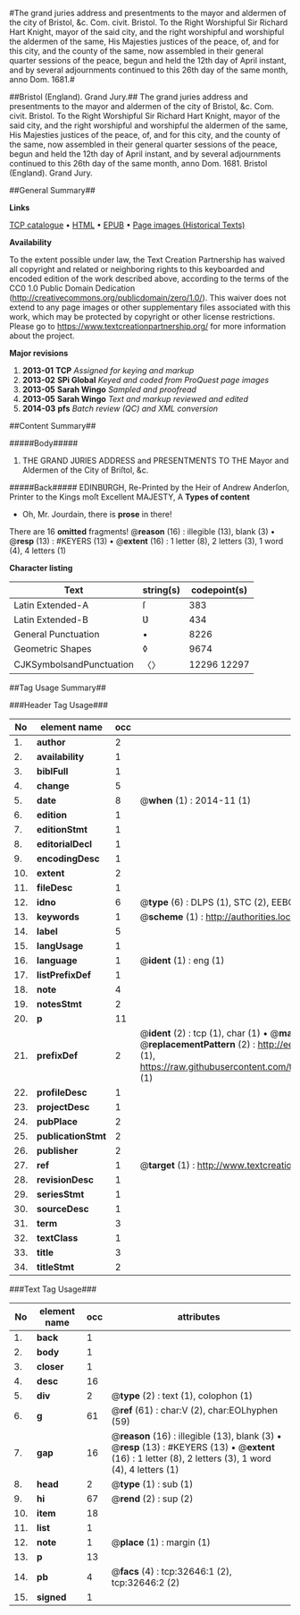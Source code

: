 #The grand juries address and presentments to the mayor and aldermen of the city of Bristol, &c. Com. civit. Bristol. To the Right Worshipful Sir Richard Hart Knight, mayor of the said city, and the right worshipful and worshipful the aldermen of the same, His Majesties justices of the peace, of, and for this city, and the county of the same, now assembled in their general quarter sessions of the peace, begun and held the 12th day of April instant, and by several adjournments continued to this 26th day of the same month, anno Dom. 1681.#

##Bristol (England). Grand Jury.##
The grand juries address and presentments to the mayor and aldermen of the city of Bristol, &c. Com. civit. Bristol. To the Right Worshipful Sir Richard Hart Knight, mayor of the said city, and the right worshipful and worshipful the aldermen of the same, His Majesties justices of the peace, of, and for this city, and the county of the same, now assembled in their general quarter sessions of the peace, begun and held the 12th day of April instant, and by several adjournments continued to this 26th day of the same month, anno Dom. 1681.
Bristol (England). Grand Jury.

##General Summary##

**Links**

[TCP catalogue](http://www.ota.ox.ac.uk/tcp/)  • 
[HTML](http://tei.it.ox.ac.uk/tcp/Texts-HTML/free/A41/A41759.html)  • 
[EPUB](http://tei.it.ox.ac.uk/tcp/Texts-EPUB/free/A41/A41759.epub) • 
[Page images (Historical Texts)](https://historicaltexts.jisc.ac.uk/eebo-99828219e)

**Availability**

To the extent possible under law, the Text Creation Partnership has waived all copyright and related or neighboring rights to this keyboarded and encoded edition of the work described above, according to the terms of the CC0 1.0 Public Domain Dedication (http://creativecommons.org/publicdomain/zero/1.0/). This waiver does not extend to any page images or other supplementary files associated with this work, which may be protected by copyright or other license restrictions. Please go to https://www.textcreationpartnership.org/ for more information about the project.

**Major revisions**

1. __2013-01__ __TCP__ *Assigned for keying and markup*
1. __2013-02__ __SPi Global__ *Keyed and coded from ProQuest page images*
1. __2013-05__ __Sarah Wingo__ *Sampled and proofread*
1. __2013-05__ __Sarah Wingo__ *Text and markup reviewed and edited*
1. __2014-03__ __pfs__ *Batch review (QC) and XML conversion*

##Content Summary##

#####Body#####

1. THE GRAND JƲRIES ADDRESS and PRESENTMENTS TO THE Mayor and Aldermen of the City of Briſtol, &c.

#####Back#####
EDINBƲRGH, Re-Printed by the Heir of Andrew Anderſon, Printer to the Kings moſt Excellent MAJESTY, A
**Types of content**

  * Oh, Mr. Jourdain, there is **prose** in there!

There are 16 **omitted** fragments! 
 @__reason__ (16) : illegible (13), blank (3)  •  @__resp__ (13) : #KEYERS (13)  •  @__extent__ (16) : 1 letter (8), 2 letters (3), 1 word (4), 4 letters (1)

**Character listing**


|Text|string(s)|codepoint(s)|
|---|---|---|
|Latin Extended-A|ſ|383|
|Latin Extended-B|Ʋ|434|
|General Punctuation|•|8226|
|Geometric Shapes|◊|9674|
|CJKSymbolsandPunctuation|〈〉|12296 12297|

##Tag Usage Summary##

###Header Tag Usage###

|No|element name|occ|attributes|
|---|---|---|---|
|1.|__author__|2||
|2.|__availability__|1||
|3.|__biblFull__|1||
|4.|__change__|5||
|5.|__date__|8| @__when__ (1) : 2014-11 (1)|
|6.|__edition__|1||
|7.|__editionStmt__|1||
|8.|__editorialDecl__|1||
|9.|__encodingDesc__|1||
|10.|__extent__|2||
|11.|__fileDesc__|1||
|12.|__idno__|6| @__type__ (6) : DLPS (1), STC (2), EEBO-CITATION (1), PROQUEST (1), VID (1)|
|13.|__keywords__|1| @__scheme__ (1) : http://authorities.loc.gov/ (1)|
|14.|__label__|5||
|15.|__langUsage__|1||
|16.|__language__|1| @__ident__ (1) : eng (1)|
|17.|__listPrefixDef__|1||
|18.|__note__|4||
|19.|__notesStmt__|2||
|20.|__p__|11||
|21.|__prefixDef__|2| @__ident__ (2) : tcp (1), char (1)  •  @__matchPattern__ (2) : ([0-9\-]+):([0-9IVX]+) (1), (.+) (1)  •  @__replacementPattern__ (2) : http://eebo.chadwyck.com/downloadtiff?vid=$1&page=$2 (1), https://raw.githubusercontent.com/textcreationpartnership/Texts/master/tcpchars.xml#$1 (1)|
|22.|__profileDesc__|1||
|23.|__projectDesc__|1||
|24.|__pubPlace__|2||
|25.|__publicationStmt__|2||
|26.|__publisher__|2||
|27.|__ref__|1| @__target__ (1) : http://www.textcreationpartnership.org/docs/. (1)|
|28.|__revisionDesc__|1||
|29.|__seriesStmt__|1||
|30.|__sourceDesc__|1||
|31.|__term__|3||
|32.|__textClass__|1||
|33.|__title__|3||
|34.|__titleStmt__|2||


###Text Tag Usage###

|No|element name|occ|attributes|
|---|---|---|---|
|1.|__back__|1||
|2.|__body__|1||
|3.|__closer__|1||
|4.|__desc__|16||
|5.|__div__|2| @__type__ (2) : text (1), colophon (1)|
|6.|__g__|61| @__ref__ (61) : char:V (2), char:EOLhyphen (59)|
|7.|__gap__|16| @__reason__ (16) : illegible (13), blank (3)  •  @__resp__ (13) : #KEYERS (13)  •  @__extent__ (16) : 1 letter (8), 2 letters (3), 1 word (4), 4 letters (1)|
|8.|__head__|2| @__type__ (1) : sub (1)|
|9.|__hi__|67| @__rend__ (2) : sup (2)|
|10.|__item__|18||
|11.|__list__|1||
|12.|__note__|1| @__place__ (1) : margin (1)|
|13.|__p__|13||
|14.|__pb__|4| @__facs__ (4) : tcp:32646:1 (2), tcp:32646:2 (2)|
|15.|__signed__|1||

